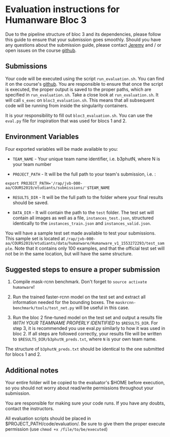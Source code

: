 # Evaluation instructions for Humanware Bloc 3

Due to the pipeline structure of bloc 3 and its dependencies, please follow this guide to ensure that your submission goes smoothly. Should you have any questions about the submission guide, please contact [Jeremy](jeremy.pinto@mila.quebec) and / or open issues on the course [github](https://github.com/mila-iqia/ift6759/issues).

## Submissions

Your code will be executed using the script `run_evaluation.sh`. You can find it on the course's [github](https://github.com/mila-iqia/ift6759/tree/master/projects/humanware/evaluation). You are responsible to ensure that once the script is executed, the proper output is saved to the proper paths, which are specified in `run_evaluation.sh`. Take a close look at `run_evaluation.sh`. It will call `s_exec` on `bloc3_evaluation.sh`. This means that all subsequent code will be running from inside the singularity containers.

It is your responsibility to fill out `bloc3_evaluation.sh`. You can use the `eval.py` file for inspiration that was used for blocs 1 and 2.

## Environment Variables

Four exported variables will be made available to you:

* `TEAM_NAME` - Your unique team name identifier, i.e. b3phutN, where N is your team number

* `PROJECT_PATH` - It will be the full path to your team's submission, i.e. :

`export PROJECT_PATH='/rap/jvb-000-aa/COURS2019/etudiants/submissions/'$TEAM_NAME`

* `RESULTS_DIR` - It will be the full path to the folder where your final results should be saved.

* `DATA_DIR` - It will contain the path to the `test` folder. The test set will contain all images as well as a file, `instances_test.json`, structured identically to the `instances_train.json` and `instances_valid.json`.

You will have a sample test set made available to test your submissions. This sample set is located at `/rap/jvb-000-aa/COURS2019/etudiants/data/humanware/Humanware_v1_1553272293/test_sample`. Note that it contains only 100 examples, and that the official test set will not be in the same location, but will have the same structure.

## Suggested steps to ensure a proper submission

1. Compile mask-rcnn benchmark. Don't forget to `source activate humanware`!

2. Run the trained faster-rcnn model on the test set and extract all information needed for the bounding boxes. The `maskrcnn-benchmark/tools/test_net.py` will be useful in this case.

3. Run the bloc 2 fine-tuned model on the test set and output a results file *WITH YOUR TEAMNAME PROPERLY IDENTIFIED* to `$RESULTS_DIR`. For step 3, it is recommended you use eval.py similarly to how it was used in bloc 2. If all steps are followed correctly, your results file will be written to `$RESULTS_DIR/b3phutN_preds.txt`, where `N` is your own team name.

The structure of `b3phutN_preds.txt` should be identical to the one submitted for blocs 1 and 2.


## Additional notes

Your entire folder will be copied to the evaluator's $HOME before execution, so you should not worry about read/write permissions throughout your submission.

You are responsible for making sure your code runs. If you have any doubts, contact the instructors.

All evaluation scripts should be placed in $PROJECT_PATH/code/evaluation/. Be sure to give them the proper execute permission (use `chmod +x /file/to/be/executed`)
